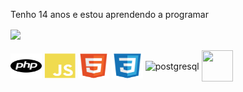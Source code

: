 <p>Tenho 14 anos e estou aprendendo a programar</p>
<a href="https://github.com/anuraghazra/github-readme-stats"><img align="center" src="https://github-readme-stats.vercel.app/api/top-langs/?username=anttonela&layout=compact&theme=dracula&hide_border=true" /></a> 
<div style="display: inline_block"><br>
  <img align="center" height="40" width="50" src="https://raw.githubusercontent.com/devicons/devicon/master/icons/php/php-plain.svg">
  <img align="center" height="40" width="50" src="https://raw.githubusercontent.com/devicons/devicon/master/icons/javascript/javascript-plain.svg">
  <img align="center" height="40" width="50" src="https://raw.githubusercontent.com/devicons/devicon/master/icons/html5/html5-original.svg">
  <img align="center" height="40" width="50" src="https://raw.githubusercontent.com/devicons/devicon/master/icons/css3/css3-original.svg">
  <img align="center" src="https://img.icons8.com/color/144/000000/postgreesql.png" alt="postgresql" width="50" height="50"/> </a> <a href="https://neo4j.com/" target="_blank">
  <img align="center" height="50" width="50" src="https://github.com/anttonela/anttonela/assets/116034175/fa4a9f47-2491-42b5-bd5c-2be290cc720c">
</div>
